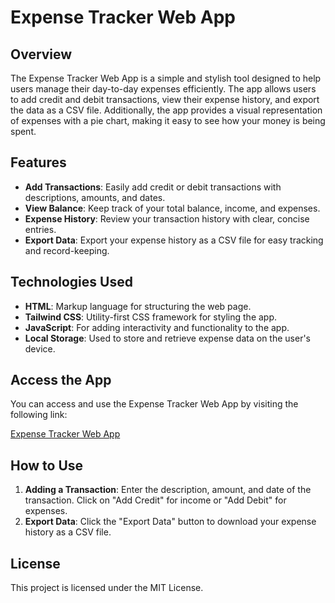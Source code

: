 # Expense Tracker Web App

## Overview

The Expense Tracker Web App is a simple and stylish tool designed to help users manage their day-to-day expenses efficiently. The app allows users to add credit and debit transactions, view their expense history, and export the data as a CSV file. Additionally, the app provides a visual representation of expenses with a pie chart, making it easy to see how your money is being spent.

## Features

- **Add Transactions**: Easily add credit or debit transactions with descriptions, amounts, and dates.
- **View Balance**: Keep track of your total balance, income, and expenses.
- **Expense History**: Review your transaction history with clear, concise entries.
- **Export Data**: Export your expense history as a CSV file for easy tracking and record-keeping.

## Technologies Used

- **HTML**: Markup language for structuring the web page.
- **Tailwind CSS**: Utility-first CSS framework for styling the app.
- **JavaScript**: For adding interactivity and functionality to the app.
- **Local Storage**: Used to store and retrieve expense data on the user's device.

## Access the App

You can access and use the Expense Tracker Web App by visiting the following link:

[Expense Tracker Web App](https://expense-tracker-app-nine-zeta.vercel.app)

## How to Use

1. **Adding a Transaction**: Enter the description, amount, and date of the transaction. Click on "Add Credit" for income or "Add Debit" for expenses.
2. **Export Data**: Click the "Export Data" button to download your expense history as a CSV file.

## License

This project is licensed under the MIT License.
